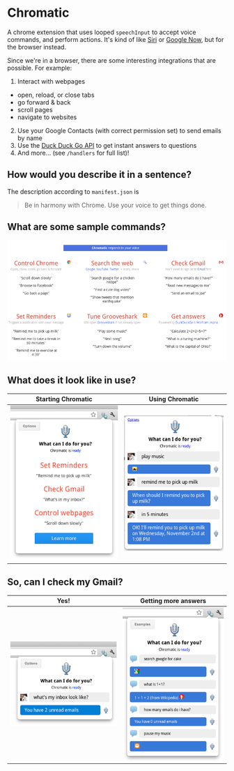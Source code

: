 Chromatic
=

A chrome extension that uses looped `speechInput` to accept voice commands, and perform actions. It's kind of like [Siri][1] or [Google Now][2], but for the browser instead.

Since we're in a browser, there are some interesting integrations that are possible. For example:

1. Interact with webpages
  * open, reload, or close tabs
  * go forward & back
  * scroll pages
  * navigate to websites
2. Use your Google Contacts (with correct permission set) to send emails by name
3. Use the [Duck Duck Go API][3] to get instant answers to questions
4. And more... (see `/handlers` for full list)!

How would you describe it in a sentence?
-

The description according to `manifest.json` is
> Be in harmony with Chrome. Use your voice to get things done.

What are some sample commands?
-

![](screenshots/instructions_full.png)

What does it look like in use?
-

Starting Chromatic | Using Chromatic
--- | ---
![](screenshots/instructions_small.png) | ![](screenshots/play_music_rtm.png)

So, can I check my Gmail?
-

Yes! | Getting more answers
--- | ---
![](screenshots/inbox.png) | ![](screenshots/multiple.png)

[1]: http://www.apple.com/ios/siri/
[2]: http://www.google.com/landing/now/
[3]: https://duckduckgo.com/api

